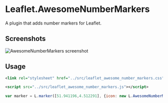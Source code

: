 # Leaflet.AwesomeNumberMarkers
A plugin that adds number markers for Leaflet.

## Screenshots
![AwesomeNumberMarkers screenshot](https://raw.github.com/Zahidul-Islam/Leaflet.awesome-numbered-marker/master/screenshots/leaflet-awesomeNumber-markers.png "Screenshot of AwesomeNumberMarkers")


## Usage

````xml
<link rel="stylesheet" href="../src/leaflet_awesome_number_markers.css" />
````

````xml
<script src="../src/leaflet_awesome_number_markers.js"></script>
````

````js
var marker = L.marker([51.941196,4.512291], {icon: new L.AwesomeNumberMarkers({number: 1, markerColor: "blue"})}).addTo(map);
````

